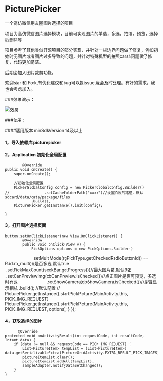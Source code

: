 # PicturePicker
一个高仿微信朋友圈图片选择的项目

项目为高仿微信图片选择模块，目前可实现图片的单选，多选，拍照，预览，选择后删除等  

项目参考了其他类似开源项目的部分实现，并针对一些边界问题做了修复，例如初始时无图片或者图片过多导致的问题，并针对特殊机型的拍照carsh问题做了修复，代码更加简洁。  

后期会加入图片裁剪功能。  

 欢迎star 和 Fork,有优化建议和bug可以提issue,我会及时处理。有好的需求，我也会考虑加入。
 
###效果演示：  
 
 ![效果](https://raw.githubusercontent.com/sundevin/PicturePicker/master/Screenshot/0.gif)


###使用：

####适用版本 minSdkVersion 14及以上

#### 1，导入依赖库 picturepicker
 
#### 2，Application 初始化全局配置
 
            @Override
    public void onCreate() {
        super.onCreate();

        //初始化全局配置
        PickerGlobalConfig config = new PickerGlobalConfig.Builder()
    //                .setCacheFolderPath("xxxx")//设置拍照的路径，默认sdcard/data/data/package/files
                .build();
        PicturePicker.getInstance().init(config);

    }
        
#### 3，打开图片选择页面

    button.setOnClickListener(new View.OnClickListener() {
            @Override
            public void onClick(View v) {
                PickOptions options = new PickOptions.Builder()
                        .setMultiMode(rgPickType.getCheckedRadioButtonId() == R.id.rb_multi)//是否多选,默认true
                        .setPickMaxCount(seekBar.getProgress())//最大图片数,默认9张
                        .setCanPreviewImg(cbCanPreview.isChecked())//点击图片是否可预览，多选时有效
                        .setShowCamera(cbShowCamera.isChecked())//是否显示相机
                        .build();
                //默认配置
                // PicturePicker.getInstance().startPickPicture(MainActivity.this, PICK_IMG_REQUEST);
                PicturePicker.getInstance().startPickPicture(MainActivity.this, PICK_IMG_REQUEST, options);
            }
        });

#### 4，获取选择的图片

          @Override
    protected void onActivityResult(int requestCode, int resultCode, Intent data) {
        if (data != null && requestCode == PICK_IMG_REQUEST) {
            List<PictureItem> tempList = (List<PictureItem>) data.getSerializableExtra(PictureGridActivity.EXTRA_RESULT_PICK_IMAGES);
            pictureItemList.clear();
            pictureItemList.addAll(tempList);
            sampleAdapter.notifyDataSetChanged();
        } 
    }




